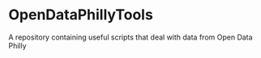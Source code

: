 # OpenDataPhillyTools
A repository containing useful scripts that deal with data from Open Data Philly
